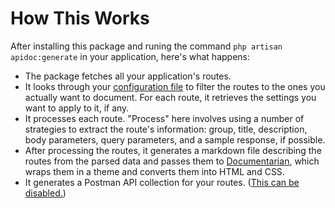 # How This Works

After installing this package and runing the command `php artisan apidoc:generate` in your application, here's what happens:

- The package fetches all your application's routes.
- It looks through your [configuration file](config.md) to filter the routes to the ones you actually want to document. For each route, it retrieves the settings you want to apply to it, if any.
- It processes each route. "Process" here involves using a number of strategies to extract the route's information: group, title, description, body parameters, query parameters, and a sample response, if possible.
- After processing the routes, it generates a markdown file describing the routes from the parsed data and passes them to [Documentarian](https://github.com/mpociot/documentarian), which wraps them in a theme and converts them into HTML and CSS.
- It generates a Postman API collection for your routes. ([This can be disabled.](config.md#postman))
